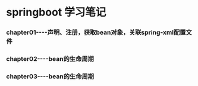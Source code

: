 # springboot 学习笔记
### chapter01----声明、注册，获取bean对象，关联spring-xml配置文件
### chapter02----bean的生命周期
### chapter03----bean的生命周期
